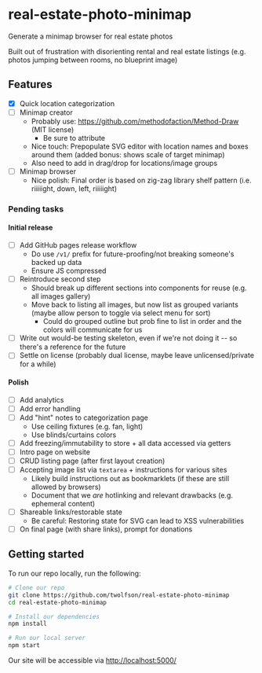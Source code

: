# real-estate-photo-minimap
Generate a minimap browser for real estate photos

Built out of frustration with disorienting rental and real estate listings (e.g. photos jumping between rooms, no blueprint image)

## Features
- [x] Quick location categorization
- [ ] Minimap creator
  - Probably use: https://github.com/methodofaction/Method-Draw (MIT license)
    - Be sure to attribute
  - Nice touch: Prepopulate SVG editor with location names and boxes around them (added bonus: shows scale of target minimap)
  - Also need to add in drag/drop for locations/image groups
- [ ] Minimap browser
  - Nice polish: Final order is based on zig-zag library shelf pattern (i.e. riiiiight, down, left, riiiiight)

### Pending tasks
#### Initial release
- [ ] Add GitHub pages release workflow
  - Do use `/v1/` prefix for future-proofing/not breaking someone's backed up data
  - Ensure JS compressed
- [ ] Reintroduce second step
  - Should break up different sections into components for reuse (e.g. all images gallery)
  - Move back to listing all images, but now list as grouped variants (maybe allow person to toggle via select menu for sort)
    - Could do grouped outline but prob fine to list in order and the colors will communicate for us
- [ ] Write out would-be testing skeleton, even if we're not doing it -- so there's a reference for the future
- [ ] Settle on license (probably dual license, maybe leave unlicensed/private for a while)

#### Polish
- [ ] Add analytics
- [ ] Add error handling
- [ ] Add "hint" notes to categorization page
  - Use ceiling fixtures (e.g. fan, light)
  - Use blinds/curtains colors
- [ ] Add freezing/immutability to store + all data accessed via getters
- [ ] Intro page on website
- [ ] CRUD listing page (after first layout creation)
- [ ] Accepting image list via `textarea` + instructions for various sites
  - Likely build instructions out as bookmarklets (if these are still allowed by browsers)
  - Document that we *are* hotlinking and relevant drawbacks (e.g. ephemeral content)
- [ ] Shareable links/restorable state
  - Be careful: Restoring state for SVG can lead to XSS vulnerabilities
- [ ] On final page (with share links), prompt for donations

## Getting started
To run our repo locally, run the following:

```bash
# Clone our repo
git clone https://github.com/twolfson/real-estate-photo-minimap
cd real-estate-photo-minimap

# Install our dependencies
npm install

# Run our local server
npm start
```

Our site will be accessible via <http://localhost:5000/>
